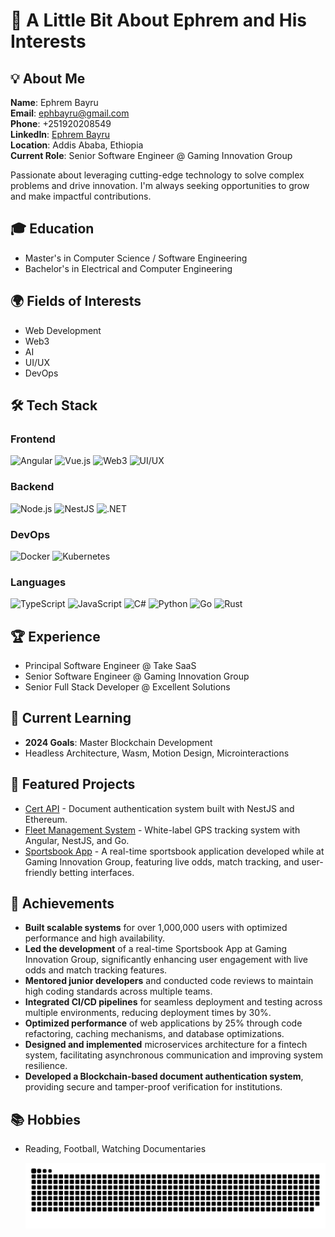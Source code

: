 # 👋 A Little Bit About Ephrem and His Interests

## 💡 About Me
**Name**: Ephrem Bayru  
**Email**: ephbayru@gmail.com  
**Phone**: +251920208549  
**LinkedIn**: [Ephrem Bayru](https://www.linkedin.com/in/ephrem-bayru/)  
**Location**: Addis Ababa, Ethiopia  
**Current Role**: Senior Software Engineer @ Gaming Innovation Group  

Passionate about leveraging cutting-edge technology to solve complex problems and drive innovation. I'm always seeking opportunities to grow and make impactful contributions.

## 🎓 Education
- Master's in Computer Science / Software Engineering
- Bachelor's in Electrical and Computer Engineering

## 🌍 Fields of Interests
- Web Development
- Web3
- AI
- UI/UX
- DevOps

## 🛠 Tech Stack

### Frontend
![Angular](https://img.shields.io/badge/Angular-DD0031?style=flat-square&logo=angular&logoColor=white)
![Vue.js](https://img.shields.io/badge/Vue.js-4FC08D?style=flat-square&logo=vue-dot-js&logoColor=white)
![Web3](https://img.shields.io/badge/Web3-F16822?style=flat-square&logo=web3-dot-js&logoColor=white)
![UI/UX](https://img.shields.io/badge/UI/UX-FFC107?style=flat-square&logo=adobe&logoColor=black)

### Backend
![Node.js](https://img.shields.io/badge/Node.js-339933?style=flat-square&logo=node-dot-js&logoColor=white)
![NestJS](https://img.shields.io/badge/NestJS-E0234E?style=flat-square&logo=nestjs&logoColor=white)
![.NET](https://img.shields.io/badge/.NET-512BD4?style=flat-square&logo=dotnet&logoColor=white)

### DevOps
![Docker](https://img.shields.io/badge/Docker-2496ED?style=flat-square&logo=docker&logoColor=white)
![Kubernetes](https://img.shields.io/badge/Kubernetes-326CE5?style=flat-square&logo=kubernetes&logoColor=white)

### Languages
![TypeScript](https://img.shields.io/badge/TypeScript-007ACC?style=flat-square&logo=typescript&logoColor=white)
![JavaScript](https://img.shields.io/badge/JavaScript-F7DF1E?style=flat-square&logo=javascript&logoColor=black)
![C#](https://img.shields.io/badge/C%23-239120?style=flat-square&logo=c-sharp&logoColor=white)
![Python](https://img.shields.io/badge/Python-3776AB?style=flat-square&logo=python&logoColor=white)
![Go](https://img.shields.io/badge/Go-00ADD8?style=flat-square&logo=go&logoColor=white)
![Rust](https://img.shields.io/badge/Rust-000000?style=flat-square&logo=rust&logoColor=white)

## 🏆 Experience
- Principal Software Engineer @ Take SaaS
- Senior Software Engineer @ Gaming Innovation Group
- Senior Full Stack Developer @ Excellent Solutions

## 🎯 Current Learning
- **2024 Goals**: Master Blockchain Development
- Headless Architecture, Wasm, Motion Design, Microinteractions

## 🚀 Featured Projects
- [Cert API](https://github.com/ephy-bayru) - Document authentication system built with NestJS and Ethereum.
- [Fleet Management System](https://github.com/ephy-bayru) - White-label GPS tracking system with Angular, NestJS, and Go.
- [Sportsbook App](https://github.com/ephy-bayru) - A real-time sportsbook application developed while at Gaming Innovation Group, featuring live odds, match tracking, and user-friendly betting interfaces.

## 🌟 Achievements
- **Built scalable systems** for over 1,000,000 users with optimized performance and high availability.
- **Led the development** of a real-time Sportsbook App at Gaming Innovation Group, significantly enhancing user engagement with live odds and match tracking features.
- **Mentored junior developers** and conducted code reviews to maintain high coding standards across multiple teams.
- **Integrated CI/CD pipelines** for seamless deployment and testing across multiple environments, reducing deployment times by 30%.
- **Optimized performance** of web applications by 25% through code refactoring, caching mechanisms, and database optimizations.
- **Designed and implemented** microservices architecture for a fintech system, facilitating asynchronous communication and improving system resilience.
- **Developed a Blockchain-based document authentication system**, providing secure and tamper-proof verification for institutions.

## 📚 Hobbies
- Reading, Football, Watching Documentaries

  ![GitHub Snake Animation](https://github.com/ephy-bayru/ephy-bayru/blob/output/snake.svg)

